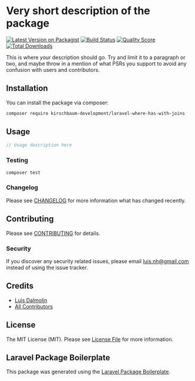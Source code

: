 # Very short description of the package

[![Latest Version on Packagist](https://img.shields.io/packagist/v/kirschbaum-development/laravel-where-has-with-joins.svg?style=flat-square)](https://packagist.org/packages/kirschbaum-development/laravel-where-has-with-joins)
[![Build Status](https://img.shields.io/travis/kirschbaum-development/laravel-where-has-with-joins/master.svg?style=flat-square)](https://travis-ci.org/kirschbaum-development/laravel-where-has-with-joins)
[![Quality Score](https://img.shields.io/scrutinizer/g/kirschbaum-development/laravel-where-has-with-joins.svg?style=flat-square)](https://scrutinizer-ci.com/g/kirschbaum-development/laravel-where-has-with-joins)
[![Total Downloads](https://img.shields.io/packagist/dt/kirschbaum-development/laravel-where-has-with-joins.svg?style=flat-square)](https://packagist.org/packages/kirschbaum-development/laravel-where-has-with-joins)

This is where your description should go. Try and limit it to a paragraph or two, and maybe throw in a mention of what PSRs you support to avoid any confusion with users and contributors.

## Installation

You can install the package via composer:

```bash
composer require kirschbaum-development/laravel-where-has-with-joins
```

## Usage

``` php
// Usage description here
```

### Testing

``` bash
composer test
```

### Changelog

Please see [CHANGELOG](CHANGELOG.md) for more information what has changed recently.

## Contributing

Please see [CONTRIBUTING](CONTRIBUTING.md) for details.

### Security

If you discover any security related issues, please email luis.nh@gmail.com instead of using the issue tracker.

## Credits

- [Luis Dalmolin](https://github.com/kirschbaum-development)
- [All Contributors](../../contributors)

## License

The MIT License (MIT). Please see [License File](LICENSE.md) for more information.

## Laravel Package Boilerplate

This package was generated using the [Laravel Package Boilerplate](https://laravelpackageboilerplate.com).